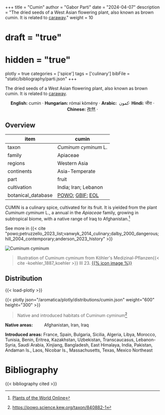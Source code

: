 +++
title = "Cumin"
author = "Gabor Parti"
date = "2024-04-07"
description = "The dried seeds of a West Asian flowering plant, also known as brown cumin. It is related to [caraway](../items/caraway)."
weight = 10
# draft = "true"
# hidden = "true"
plotly = true
categories = ['spice']
tags = ['culinary']
bibFile = "static/bibliography/parti.json"
+++

The dried seeds of a West Asian flowering plant, also known as brown cumin. It is related to [caraway](../items/caraway).

 [<i class="fab fa-wikipedia-w"></i>](https://en.wikipedia.org/wiki/Cumin)<center>

**English:** cumin · **Hungarian:** római kömény · **Arabic:** <span class="arabic-text" dir="rtl">كمون </span> · **Hindi:** <span class="devanagari-text">जीरा</span> · **Chinese:** <span class="traditional-chinese-text">孜然</span> · [<i class="fab fa-wikipedia-w"></i>](https://en.wiktionary.org/wiki/cumin)

</center>

## Overview

|       item       |                                                                 cumin                                                                |
|------------------|--------------------------------------------------------------------------------------------------------------------------------------|
|       taxon      |                                                         *Cuminum cyminum* L.                                                         |
|      family      |                                                               Apiaceae                                                               |
|      regions     |                                                             Western Asia                                                             |
|    continents    |                                                            Asia-Temperate                                                            |
|       part       |                                                                 fruit                                                                |
|    cultivation   |                                                         India; Iran; Lebanon                                                         |
|botanical_database|[POWO](https://powo.science.kew.org/taxon/840882-1); [GBIF](https://www.gbif.org/species/3034775); [EOL](https://eol.org/pages/488085)|

CUMIN is a culinary spice, cultivated for its fruit. It is yielded from the plant *Cuminum cyminum* L., a annual in the *Apiaceae* family, growing in subtropical biome, with a native range of Iraq to Afghanistan.[^powo_cumin]

[^powo_cumin]: [Plants of the World Online](https://powo.science.kew.org)

 See more in  {{< cite "powo;petruzzello_2023_list;vanwyk_2014_culinary;dalby_2000_dangerous;hill_2004_contemporary;anderson_2023_history" >}}

![Cuminum cyminum](/images/illustrations/cumin.png?width=40rem "Illustration of Cuminum cyminum from Köhler's Medizinal-Pflanzen")

>Illustration of Cuminum cyminum from Köhler's Medizinal-Pflanzen{{< cite -koehler_1887_koehler >}} III 23. [{{% icon image %}}](https://www.biodiversitylibrary.org/item/10838#page/421/mode/1up)

## Distribution

{{< load-plotly >}}

{{< plotly json="/aromatica/plotly/distributions/cumin.json" weight="600" height="300" >}}

>Native and introduced habitats of Cuminum cyminum[^powo]

[^powo]: https://powo.science.kew.org/taxon/840882-1

<p style="text-align:left;">

**Native areas:** &ensp; &ensp; &ensp; Afghanistan, Iran, Iraq

**Introduced areas:** France, Spain, Bulgaria, Sicilia, Algeria, Libya, Morocco, Tunisia, Benin, Eritrea, Kazakhstan, Uzbekistan, Transcaucasus, Lebanon-Syria, Saudi Arabia, Xinjiang, Bangladesh, East Himalaya, India, Pakistan, Andaman Is., Laos, Nicobar Is., Massachusetts, Texas, Mexico Northeast

</p>



# Bibliography

{{< bibliography cited >}}

